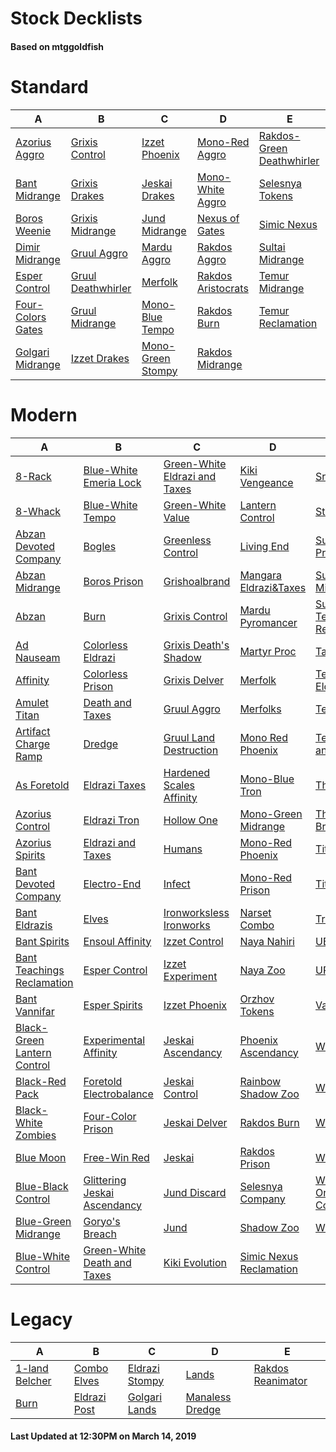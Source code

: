 # Stock Decklists
#### Based on mtggoldfish


# Standard

|                                  A                                   |                                   B                                    |                                  C                                   |                                   D                                    |                                          E                                           |
|----------------------------------------------------------------------|------------------------------------------------------------------------|----------------------------------------------------------------------|------------------------------------------------------------------------|--------------------------------------------------------------------------------------|
|[Azorius Aggro](./mtggoldfish/Standard/decks/Azorius_Aggro.md)        |[Grixis Control](./mtggoldfish/Standard/decks/Grixis_Control.md)        |[Izzet Phoenix](./mtggoldfish/Standard/decks/Izzet_Phoenix.md)        |[Mono-Red Aggro](./mtggoldfish/Standard/decks/Mono-Red_Aggro.md)        |[Rakdos-Green Deathwhirler](./mtggoldfish/Standard/decks/Rakdos-Green_Deathwhirler.md)|
|[Bant Midrange](./mtggoldfish/Standard/decks/Bant_Midrange.md)        |[Grixis Drakes](./mtggoldfish/Standard/decks/Grixis_Drakes.md)          |[Jeskai Drakes](./mtggoldfish/Standard/decks/Jeskai_Drakes.md)        |[Mono-White Aggro](./mtggoldfish/Standard/decks/Mono-White_Aggro.md)    |[Selesnya Tokens](./mtggoldfish/Standard/decks/Selesnya_Tokens.md)                    |
|[Boros Weenie](./mtggoldfish/Standard/decks/Boros_Weenie.md)          |[Grixis Midrange](./mtggoldfish/Standard/decks/Grixis_Midrange.md)      |[Jund Midrange](./mtggoldfish/Standard/decks/Jund_Midrange.md)        |[Nexus of Gates](./mtggoldfish/Standard/decks/Nexus_of_Gates.md)        |[Simic Nexus](./mtggoldfish/Standard/decks/Simic_Nexus.md)                            |
|[Dimir Midrange](./mtggoldfish/Standard/decks/Dimir_Midrange.md)      |[Gruul Aggro](./mtggoldfish/Standard/decks/Gruul_Aggro.md)              |[Mardu Aggro](./mtggoldfish/Standard/decks/Mardu_Aggro.md)            |[Rakdos Aggro](./mtggoldfish/Standard/decks/Rakdos_Aggro.md)            |[Sultai Midrange](./mtggoldfish/Standard/decks/Sultai_Midrange.md)                    |
|[Esper Control](./mtggoldfish/Standard/decks/Esper_Control.md)        |[Gruul Deathwhirler](./mtggoldfish/Standard/decks/Gruul_Deathwhirler.md)|[Merfolk](./mtggoldfish/Standard/decks/Merfolk.md)                    |[Rakdos Aristocrats](./mtggoldfish/Standard/decks/Rakdos_Aristocrats.md)|[Temur Midrange](./mtggoldfish/Standard/decks/Temur_Midrange.md)                      |
|[Four-Colors Gates](./mtggoldfish/Standard/decks/Four-Colors_Gates.md)|[Gruul Midrange](./mtggoldfish/Standard/decks/Gruul_Midrange.md)        |[Mono-Blue Tempo](./mtggoldfish/Standard/decks/Mono-Blue_Tempo.md)    |[Rakdos Burn](./mtggoldfish/Standard/decks/Rakdos_Burn.md)              |[Temur Reclamation](./mtggoldfish/Standard/decks/Temur_Reclamation.md)                |
|[Golgari Midrange](./mtggoldfish/Standard/decks/Golgari_Midrange.md)  |[Izzet Drakes](./mtggoldfish/Standard/decks/Izzet_Drakes.md)            |[Mono-Green Stompy](./mtggoldfish/Standard/decks/Mono-Green_Stompy.md)|[Rakdos Midrange](./mtggoldfish/Standard/decks/Rakdos_Midrange.md)      |                                                                                      |


# Modern

|                                           A                                            |                                            B                                             |                                             C                                              |                                         D                                          |                                           E                                            |
|----------------------------------------------------------------------------------------|------------------------------------------------------------------------------------------|--------------------------------------------------------------------------------------------|------------------------------------------------------------------------------------|----------------------------------------------------------------------------------------|
|[8-Rack](./mtggoldfish/Modern/decks/8-Rack.md)                                          |[Blue-White Emeria Lock](./mtggoldfish/Modern/decks/Blue-White_Emeria_Lock.md)            |[Green-White Eldrazi and Taxes](./mtggoldfish/Modern/decks/Green-White_Eldrazi_and_Taxes.md)|[Kiki Vengeance](./mtggoldfish/Modern/decks/Kiki_Vengeance.md)                      |[Sram-O's](./mtggoldfish/Modern/decks/Sram-O's.md)                                      |
|[8-Whack](./mtggoldfish/Modern/decks/8-Whack.md)                                        |[Blue-White Tempo](./mtggoldfish/Modern/decks/Blue-White_Tempo.md)                        |[Green-White Value](./mtggoldfish/Modern/decks/Green-White_Value.md)                        |[Lantern Control](./mtggoldfish/Modern/decks/Lantern_Control.md)                    |[Storm](./mtggoldfish/Modern/decks/Storm.md)                                            |
|[Abzan Devoted Company](./mtggoldfish/Modern/decks/Abzan_Devoted_Company.md)            |[Bogles](./mtggoldfish/Modern/decks/Bogles.md)                                            |[Greenless Control](./mtggoldfish/Modern/decks/Greenless_Control.md)                        |[Living End](./mtggoldfish/Modern/decks/Living_End.md)                              |[Sultai Artifact Prison](./mtggoldfish/Modern/decks/Sultai_Artifact_Prison.md)          |
|[Abzan Midrange](./mtggoldfish/Modern/decks/Abzan_Midrange.md)                          |[Boros Prison](./mtggoldfish/Modern/decks/Boros_Prison.md)                                |[Grishoalbrand](./mtggoldfish/Modern/decks/Grishoalbrand.md)                                |[Mangara Eldrazi&amp;Taxes](./mtggoldfish/Modern/decks/Mangara_Eldrazi&amp;Taxes.md)|[Sultai Midrange](./mtggoldfish/Modern/decks/Sultai_Midrange.md)                        |
|[Abzan](./mtggoldfish/Modern/decks/Abzan.md)                                            |[Burn](./mtggoldfish/Modern/decks/Burn.md)                                                |[Grixis Control](./mtggoldfish/Modern/decks/Grixis_Control.md)                              |[Mardu Pyromancer](./mtggoldfish/Modern/decks/Mardu_Pyromancer.md)                  |[Sultai Teaching Reclamation](./mtggoldfish/Modern/decks/Sultai_Teaching_Reclamation.md)|
|[Ad Nauseam](./mtggoldfish/Modern/decks/Ad_Nauseam.md)                                  |[Colorless Eldrazi](./mtggoldfish/Modern/decks/Colorless_Eldrazi.md)                      |[Grixis Death's Shadow](./mtggoldfish/Modern/decks/Grixis_Death's_Shadow.md)                |[Martyr Proc](./mtggoldfish/Modern/decks/Martyr_Proc.md)                            |[Taking Turns](./mtggoldfish/Modern/decks/Taking_Turns.md)                              |
|[Affinity](./mtggoldfish/Modern/decks/Affinity.md)                                      |[Colorless Prison](./mtggoldfish/Modern/decks/Colorless_Prison.md)                        |[Grixis Delver](./mtggoldfish/Modern/decks/Grixis_Delver.md)                                |[Merfolk](./mtggoldfish/Modern/decks/Merfolk.md)                                    |[Temur Eldritch Kiki](./mtggoldfish/Modern/decks/Temur_Eldritch_Kiki.md)                |
|[Amulet Titan](./mtggoldfish/Modern/decks/Amulet_Titan.md)                              |[Death and Taxes](./mtggoldfish/Modern/decks/Death_and_Taxes.md)                          |[Gruul Aggro](./mtggoldfish/Modern/decks/Gruul_Aggro.md)                                    |[Merfolks](./mtggoldfish/Modern/decks/Merfolks.md)                                  |[Temur Moon](./mtggoldfish/Modern/decks/Temur_Moon.md)                                  |
|[Artifact Charge Ramp](./mtggoldfish/Modern/decks/Artifact_Charge_Ramp.md)              |[Dredge](./mtggoldfish/Modern/decks/Dredge.md)                                            |[Gruul Land Destruction](./mtggoldfish/Modern/decks/Gruul_Land_Destruction.md)              |[Mono Red Phoenix](./mtggoldfish/Modern/decks/Mono_Red_Phoenix.md)                  |[Temur Tooth and Nail](./mtggoldfish/Modern/decks/Temur_Tooth_and_Nail.md)              |
|[As Foretold](./mtggoldfish/Modern/decks/As_Foretold.md)                                |[Eldrazi Taxes](./mtggoldfish/Modern/decks/Eldrazi_Taxes.md)                              |[Hardened Scales Affinity](./mtggoldfish/Modern/decks/Hardened_Scales_Affinity.md)          |[Mono-Blue Tron](./mtggoldfish/Modern/decks/Mono-Blue_Tron.md)                      |[The Rock](./mtggoldfish/Modern/decks/The_Rock.md)                                      |
|[Azorius Control](./mtggoldfish/Modern/decks/Azorius_Control.md)                        |[Eldrazi Tron](./mtggoldfish/Modern/decks/Eldrazi_Tron.md)                                |[Hollow One](./mtggoldfish/Modern/decks/Hollow_One.md)                                      |[Mono-Green Midrange](./mtggoldfish/Modern/decks/Mono-Green_Midrange.md)            |[Through the Breach](./mtggoldfish/Modern/decks/Through_the_Breach.md)                  |
|[Azorius Spirits](./mtggoldfish/Modern/decks/Azorius_Spirits.md)                        |[Eldrazi and Taxes](./mtggoldfish/Modern/decks/Eldrazi_and_Taxes.md)                      |[Humans](./mtggoldfish/Modern/decks/Humans.md)                                              |[Mono-Red Phoenix](./mtggoldfish/Modern/decks/Mono-Red_Phoenix.md)                  |[Titan Breach](./mtggoldfish/Modern/decks/Titan_Breach.md)                              |
|[Bant Devoted Company](./mtggoldfish/Modern/decks/Bant_Devoted_Company.md)              |[Electro-End](./mtggoldfish/Modern/decks/Electro-End.md)                                  |[Infect](./mtggoldfish/Modern/decks/Infect.md)                                              |[Mono-Red Prison](./mtggoldfish/Modern/decks/Mono-Red_Prison.md)                    |[Titan Shift](./mtggoldfish/Modern/decks/Titan_Shift.md)                                |
|[Bant Eldrazis](./mtggoldfish/Modern/decks/Bant_Eldrazis.md)                            |[Elves](./mtggoldfish/Modern/decks/Elves.md)                                              |[Ironworksless Ironworks](./mtggoldfish/Modern/decks/Ironworksless_Ironworks.md)            |[Narset Combo](./mtggoldfish/Modern/decks/Narset_Combo.md)                          |[Tron](./mtggoldfish/Modern/decks/Tron.md)                                              |
|[Bant Spirits](./mtggoldfish/Modern/decks/Bant_Spirits.md)                              |[Ensoul Affinity](./mtggoldfish/Modern/decks/Ensoul_Affinity.md)                          |[Izzet Control](./mtggoldfish/Modern/decks/Izzet_Control.md)                                |[Naya Nahiri](./mtggoldfish/Modern/decks/Naya_Nahiri.md)                            |[UB](./mtggoldfish/Modern/decks/UB.md)                                                  |
|[Bant Teachings Reclamation](./mtggoldfish/Modern/decks/Bant_Teachings_Reclamation.md)  |[Esper Control](./mtggoldfish/Modern/decks/Esper_Control.md)                              |[Izzet Experiment](./mtggoldfish/Modern/decks/Izzet_Experiment.md)                          |[Naya Zoo](./mtggoldfish/Modern/decks/Naya_Zoo.md)                                  |[UR](./mtggoldfish/Modern/decks/UR.md)                                                  |
|[Bant Vannifar](./mtggoldfish/Modern/decks/Bant_Vannifar.md)                            |[Esper Spirits](./mtggoldfish/Modern/decks/Esper_Spirits.md)                              |[Izzet Phoenix](./mtggoldfish/Modern/decks/Izzet_Phoenix.md)                                |[Orzhov Tokens](./mtggoldfish/Modern/decks/Orzhov_Tokens.md)                        |[Vannifar Pod](./mtggoldfish/Modern/decks/Vannifar_Pod.md)                              |
|[Black-Green Lantern Control](./mtggoldfish/Modern/decks/Black-Green_Lantern_Control.md)|[Experimental Affinity](./mtggoldfish/Modern/decks/Experimental_Affinity.md)              |[Jeskai Ascendancy](./mtggoldfish/Modern/decks/Jeskai_Ascendancy.md)                        |[Phoenix Ascendancy](./mtggoldfish/Modern/decks/Phoenix_Ascendancy.md)              |[WG](./mtggoldfish/Modern/decks/WG.md)                                                  |
|[Black-Red Pack](./mtggoldfish/Modern/decks/Black-Red_Pack.md)                          |[Foretold Electrobalance](./mtggoldfish/Modern/decks/Foretold_Electrobalance.md)          |[Jeskai Control](./mtggoldfish/Modern/decks/Jeskai_Control.md)                              |[Rainbow Shadow Zoo](./mtggoldfish/Modern/decks/Rainbow_Shadow_Zoo.md)              |[WUR](./mtggoldfish/Modern/decks/WUR.md)                                                |
|[Black-White Zombies](./mtggoldfish/Modern/decks/Black-White_Zombies.md)                |[Four-Color Prison](./mtggoldfish/Modern/decks/Four-Color_Prison.md)                      |[Jeskai Delver](./mtggoldfish/Modern/decks/Jeskai_Delver.md)                                |[Rakdos Burn](./mtggoldfish/Modern/decks/Rakdos_Burn.md)                            |[WU](./mtggoldfish/Modern/decks/WU.md)                                                  |
|[Blue Moon](./mtggoldfish/Modern/decks/Blue_Moon.md)                                    |[Free-Win Red](./mtggoldfish/Modern/decks/Free-Win_Red.md)                                |[Jeskai](./mtggoldfish/Modern/decks/Jeskai.md)                                              |[Rakdos Prison](./mtggoldfish/Modern/decks/Rakdos_Prison.md)                        |[Whir Prison](./mtggoldfish/Modern/decks/Whir_Prison.md)                                |
|[Blue-Black Control](./mtggoldfish/Modern/decks/Blue-Black_Control.md)                  |[Glittering Jeskai Ascendancy](./mtggoldfish/Modern/decks/Glittering_Jeskai_Ascendancy.md)|[Jund Discard](./mtggoldfish/Modern/decks/Jund_Discard.md)                                  |[Selesnya Company](./mtggoldfish/Modern/decks/Selesnya_Company.md)                  |[White-Blue One-ofs Control](./mtggoldfish/Modern/decks/White-Blue_One-ofs_Control.md)  |
|[Blue-Green Midrange](./mtggoldfish/Modern/decks/Blue-Green_Midrange.md)                |[Goryo's Breach](./mtggoldfish/Modern/decks/Goryo's_Breach.md)                            |[Jund](./mtggoldfish/Modern/decks/Jund.md)                                                  |[Shadow Zoo](./mtggoldfish/Modern/decks/Shadow_Zoo.md)                              |[WhiteWalkers](./mtggoldfish/Modern/decks/WhiteWalkers.md)                              |
|[Blue-White Control](./mtggoldfish/Modern/decks/Blue-White_Control.md)                  |[Green-White Death and Taxes](./mtggoldfish/Modern/decks/Green-White_Death_and_Taxes.md)  |[Kiki Evolution](./mtggoldfish/Modern/decks/Kiki_Evolution.md)                              |[Simic Nexus Reclamation](./mtggoldfish/Modern/decks/Simic_Nexus_Reclamation.md)    |                                                                                        |


# Legacy

|                              A                               |                            B                             |                              C                               |                               D                                |                                 E                                  |
|--------------------------------------------------------------|----------------------------------------------------------|--------------------------------------------------------------|----------------------------------------------------------------|--------------------------------------------------------------------|
|[1-land Belcher](./mtggoldfish/Legacy/decks/1-land_Belcher.md)|[Combo Elves](./mtggoldfish/Legacy/decks/Combo_Elves.md)  |[Eldrazi Stompy](./mtggoldfish/Legacy/decks/Eldrazi_Stompy.md)|[Lands](./mtggoldfish/Legacy/decks/Lands.md)                    |[Rakdos Reanimator](./mtggoldfish/Legacy/decks/Rakdos_Reanimator.md)|
|[Burn](./mtggoldfish/Legacy/decks/Burn.md)                    |[Eldrazi Post](./mtggoldfish/Legacy/decks/Eldrazi_Post.md)|[Golgari Lands](./mtggoldfish/Legacy/decks/Golgari_Lands.md)  |[Manaless Dredge](./mtggoldfish/Legacy/decks/Manaless_Dredge.md)|                                                                    |



#### Last Updated at 12:30PM on March 14, 2019